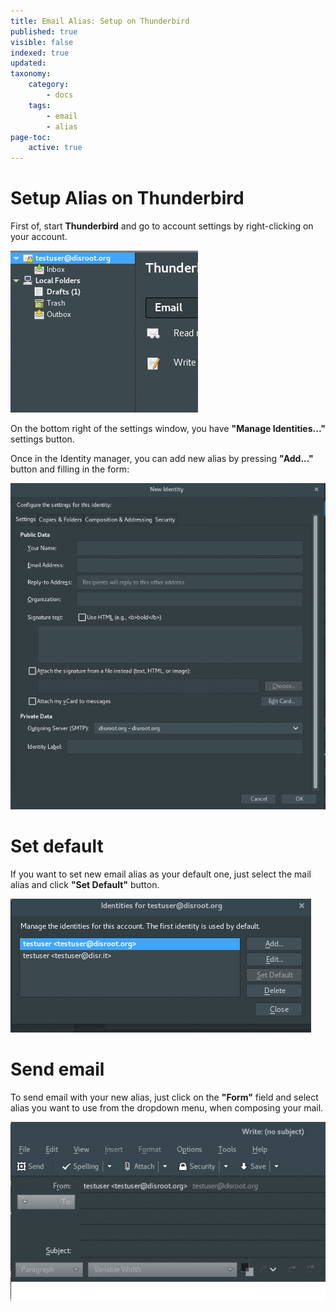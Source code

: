 ```yaml
---
title: Email Alias: Setup on Thunderbird
published: true
visible: false
indexed: true
updated:
taxonomy:
    category:
        - docs
    tags:
        - email
        - alias
page-toc:
    active: true
---
```


# Setup Alias on Thunderbird

First of, start **Thunderbird** and go to account settings by right-clicking on your account.

![](en/identity_settings.gif)

On the bottom right of the settings window, you have **"Manage Identities..."** settings button.

Once in the Identity manager, you can add new alias by pressing **"Add..."** button and filling in the form:

![](en/identity_add.gif)

# Set default
If you want to set new email alias as your default one, just select the mail alias and click **"Set Default"** button.

![](en/identity_default.gif)

# Send email
To send email with your new alias, just click on the **"Form"** field and select alias you want to use from the dropdown menu, when composing your mail.

![](en/identity_send.gif)
